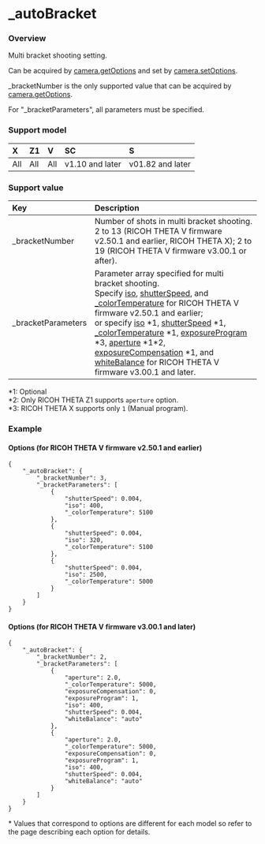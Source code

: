 # \_autoBracket

### Overview

Multi bracket shooting setting.

Can be acquired by [camera.getOptions](../commands/camera.get_options.md) and set by [camera.setOptions](../commands/camera.set_options.md).

\_bracketNumber is the only supported value that can be acquired by [camera.getOptions](../commands/camera.get_options.md).  

For "_bracketParameters", all parameters must be specified.

### Support model

| X | Z1 | V | SC | S |
|:--|:--|:--|:--|:--|
| All | All | All | v1.10 and later | v01.82 and later |

### Support value

| Key | Description |
|:--|:--|
| \_bracketNumber | Number of shots in multi bracket shooting.<br>2 to 13 (RICOH THETA V firmware v2.50.1  and earlier, RICOH THETA X); 2 to 19 (RICOH THETA V firmware v3.00.1 or after). |
| \_bracketParameters | Parameter array specified for multi bracket shooting.<br>Specify [iso](iso.md), [shutterSpeed](shutter_speed.md), and [\_colorTemperature](_color_temperature.md) for RICOH THETA V firmware v2.50.1 and earlier;<br>or specify [iso](iso.md) \*1, [shutterSpeed](shutter_speed.md) \*1, [\_colorTemperature](_color_temperature.md) \*1, [exposureProgram](exposure_program.md) \*3, [aperture](aperture.md) \*1\*2, [exposureCompensation](exposure_compensation.md) \*1, and [whiteBalance](white_balance.md) for RICOH THETA V firmware v3.00.1 and later. |

\*1: Optional<br>
\*2: Only RICOH THETA Z1 supports `aperture` option.  
\*3: RICOH THETA X supports only `1` (Manual program).

### Example

#### Options (for RICOH THETA V firmware v2.50.1 and earlier)

```
{
    "_autoBracket": {
        "_bracketNumber": 3,
        "_bracketParameters": [
            {
                "shutterSpeed": 0.004,
                "iso": 400,
                "_colorTemperature": 5100
            },
            {
                "shutterSpeed": 0.004,
                "iso": 320,
                "_colorTemperature": 5100
            },
            {
                "shutterSpeed": 0.004,
                "iso": 2500,
                "_colorTemperature": 5000
            }
        ]
    }
}
```

#### Options (for RICOH THETA V firmware v3.00.1 and later)

```
{
    "_autoBracket": {
        "_bracketNumber": 2,
        "_bracketParameters": [
            {
                "aperture": 2.0,
                "_colorTemperature": 5000,
                "exposureCompensation": 0,
                "exposureProgram": 1,
                "iso": 400,
                "shutterSpeed": 0.004,
                "whiteBalance": "auto"
            },
            {
                "aperture": 2.0,
                "_colorTemperature": 5000,
                "exposureCompensation": 0,
                "exposureProgram": 1,
                "iso": 400,
                "shutterSpeed": 0.004,
                "whiteBalance": "auto"
            }
        ]
    }
}
```
\* Values that correspond to options are different for each model so refer to the page describing each option for details.
